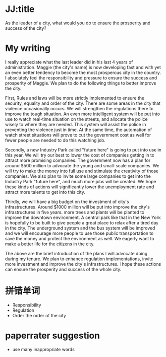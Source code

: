 # JJ:title

As the leader of a city, what would you do to ensure the prosperity and success of the city?


# My writing
I really appreciate what the last leader did in his last 4 years of administration. Maggie (the city's name) is now developing fast and with yet an even better tendency to become the most prosperous city in the country. I absolutely feel the responsibility and pressure to ensure the success and prosperity of Maggie. We plan to do the 
following things to better improve the city.

First, Rules and laws will be more strictly implemented to ensure the security, equality and order of the city. There are some areas in the city that violence occasionally occurs. We will strengthen the regulations there to improve the tough situation. An even more intelligent system will be put into use to watch real-time situation on the streets, and allocate the police wisely to where they are needed. This system will assist the police in preventing the violence just in time. At the same time, the automation of watch street situations will prove to cut the government cost as well for fewer people are needed to do this watching job.

Secondly, a new Industry Park called "future here" is going to put into use in this year. We will try our best to lower the cost of companies getting in to attract more promising companies. The government now has a plan for around $500 million to advocate the young and small-scale companies. We will try to make the money into full use and 
stimulate the creativity of those companies. We also plan to invite some large companies to get into the Industry Park "future here", and much more jobs will be created. We hope these kinds of actions will significantly lower the unemployment rate and attract more talents to get into this city.

Thirdly, we will have a big budget on the investment of city's infrastructures. Around $1000 million will be put into improve the city's infrastructures in five years. more trees and plants will be planted to improve the downtown environment. A central park like that in the New York is hopefully to be built to give people a great place to relax after a tired day in the city. The underground system and the bus system will be improved and we will encourage more people to use those public transportation to save the money and protect the environment as well. We eagerly want to make a better life for the citizens in the city. 

The above are the brief introduction of the plans I will advocate doing during my tenure. We plan to enhance regulation implementations, invite more investment and improve the city's infrastructures. I hope these actions can ensure the prosperity and success of the whole city.

# 拼错单词
- Responsibility
- Regulation
- Order the order of the city

# paperrater suggestion
- use many inappropriate words


